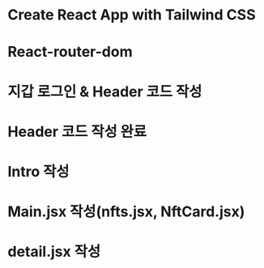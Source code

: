 # Create React App with Tailwind CSS
# React-router-dom
# 지갑 로그인 & Header 코드 작성
# Header 코드 작성 완료
# Intro 작성
# Main.jsx 작성(nfts.jsx, NftCard.jsx)
# detail.jsx 작성